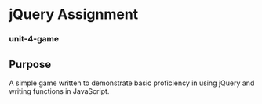 # jQuery Assignment
### unit-4-game


## Purpose
A simple game written to demonstrate basic proficiency in using jQuery and writing functions in JavaScript.